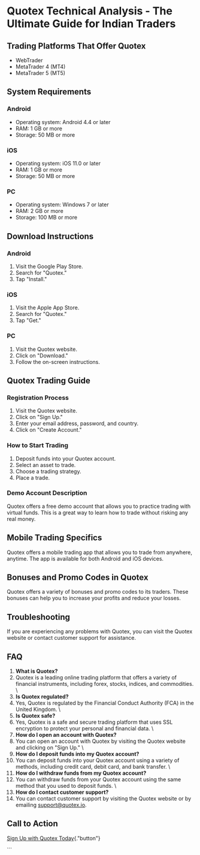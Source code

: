 # Quotex Technical Analysis - The Ultimate Guide for Indian Traders

## Trading Platforms That Offer Quotex

-   WebTrader
-   MetaTrader 4 (MT4)
-   MetaTrader 5 (MT5)

## System Requirements

### Android

-   Operating system: Android 4.4 or later
-   RAM: 1 GB or more
-   Storage: 50 MB or more

### iOS

-   Operating system: iOS 11.0 or later
-   RAM: 1 GB or more
-   Storage: 50 MB or more

### PC

-   Operating system: Windows 7 or later
-   RAM: 2 GB or more
-   Storage: 100 MB or more

## Download Instructions

### Android

1.  Visit the Google Play Store.
2.  Search for "Quotex."
3.  Tap "Install."

### iOS

1.  Visit the Apple App Store.
2.  Search for "Quotex."
3.  Tap "Get."

### PC

1.  Visit the Quotex website.
2.  Click on "Download."
3.  Follow the on-screen instructions.

## Quotex Trading Guide

### Registration Process

1.  Visit the Quotex website.
2.  Click on "Sign Up."
3.  Enter your email address, password, and country.
4.  Click on "Create Account."

### How to Start Trading

1.  Deposit funds into your Quotex account.
2.  Select an asset to trade.
3.  Choose a trading strategy.
4.  Place a trade.

### Demo Account Description

Quotex offers a free demo account that allows you to practice trading
with virtual funds. This is a great way to learn how to trade without
risking any real money.

## Mobile Trading Specifics

Quotex offers a mobile trading app that allows you to trade from
anywhere, anytime. The app is available for both Android and iOS
devices.

## Bonuses and Promo Codes in Quotex

Quotex offers a variety of bonuses and promo codes to its traders. These
bonuses can help you to increase your profits and reduce your losses.

## Troubleshooting

If you are experiencing any problems with Quotex, you can visit the
Quotex website or contact customer support for assistance.

## FAQ

1.  **What is Quotex?**
2.  Quotex is a leading online trading platform that offers a variety of
    financial instruments, including forex, stocks, indices, and
    commodities.
    \
3.  **Is Quotex regulated?**
4.  Yes, Quotex is regulated by the Financial Conduct Authority (FCA) in
    the United Kingdom.
    \
5.  **Is Quotex safe?**
6.  Yes, Quotex is a safe and secure trading platform that uses SSL
    encryption to protect your personal and financial data.
    \
7.  **How do I open an account with Quotex?**
8.  You can open an account with Quotex by visiting the Quotex website
    and clicking on "Sign Up."
    \
9.  **How do I deposit funds into my Quotex account?**
10. You can deposit funds into your Quotex account using a variety of
    methods, including credit card, debit card, and bank transfer.
    \
11. **How do I withdraw funds from my Quotex account?**
12. You can withdraw funds from your Quotex account using the same
    method that you used to deposit funds.
    \
13. **How do I contact customer support?**
14. You can contact customer support by visiting the Quotex website or
    by emailing support@quotex.io.

## Call to Action

[Sign Up with Quotex
Today](\%22https://traff.sbs/brokerqxsignup\%22){."button"}

\`\`\`

